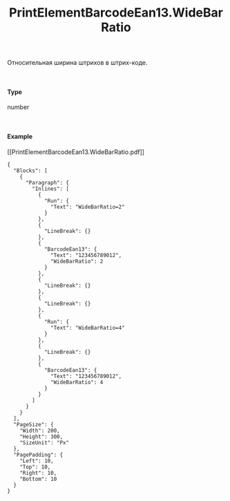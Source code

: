 ﻿---
layout: default
title: PrintElementBarcodeEan13.WideBarRatio
position: 2
categories: 
tags: 
---

Относительная ширина штрихов в штрих-коде.

   

#### Type

number

    

#### Example

[[PrintElementBarcodeEan13.WideBarRatio.pdf]]

```
{
  "Blocks": [
    {
      "Paragraph": {
        "Inlines": [
          {
            "Run": {
              "Text": "WideBarRatio=2"
            }
          },
          {
            "LineBreak": {}
          },
          {
            "BarcodeEan13": {
              "Text": "123456789012",
              "WideBarRatio": 2
            }
          },
          {
            "LineBreak": {}
          },
          {
            "LineBreak": {}
          },
          {
            "Run": {
              "Text": "WideBarRatio=4"
            }
          },
          {
            "LineBreak": {}
          },
          {
            "BarcodeEan13": {
              "Text": "123456789012",
              "WideBarRatio": 4
            }
          }
        ]
      }
    }
  ],
  "PageSize": {
    "Width": 200,
    "Height": 300,
    "SizeUnit": "Px"
  },
  "PagePadding": {
    "Left": 10,
    "Top": 10,
    "Right": 10,
    "Bottom": 10
  }
}
```

  


  


